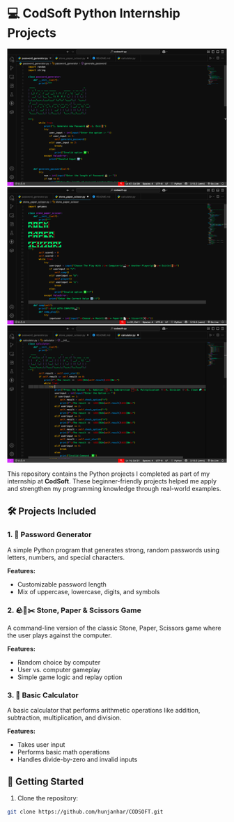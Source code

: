 # 💻 CodSoft Python Internship Projects

![Password Generator](./screenshot/screenshot1.png)
![Rock Paper and Scissor Game](screenshot/screenshot2.png)
![Calculator](screenshot/screenshot3.png)

This repository contains the Python projects I completed as part of my internship at **CodSoft**. These beginner-friendly projects helped me apply and strengthen my programming knowledge through real-world examples.

## 🛠️ Projects Included

### 1. 🔐 Password Generator
A simple Python program that generates strong, random passwords using letters, numbers, and special characters.

**Features:**
- Customizable password length
- Mix of uppercase, lowercase, digits, and symbols

### 2. 🪨📄✂️ Stone, Paper & Scissors Game
A command-line version of the classic Stone, Paper, Scissors game where the user plays against the computer.

**Features:**
- Random choice by computer
- User vs. computer gameplay
- Simple game logic and replay option

### 3. 🧮 Basic Calculator
A basic calculator that performs arithmetic operations like addition, subtraction, multiplication, and division.

**Features:**
- Takes user input
- Performs basic math operations
- Handles divide-by-zero and invalid inputs

## 🚀 Getting Started

1. Clone the repository:

```bash
git clone https://github.com/hunjanhar/CODSOFT.git


